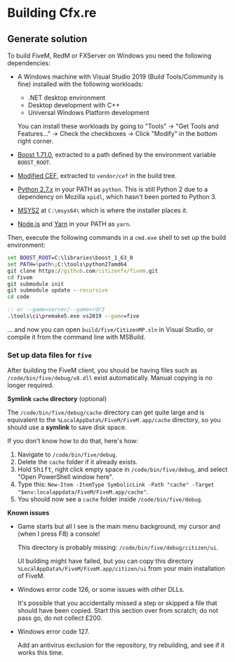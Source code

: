 # Building Cfx.re

## Generate solution

To build FiveM, RedM or FXServer on Windows you need the following dependencies:

* A Windows machine with Visual Studio 2019 (Build Tools/Community is fine) installed with the following workloads:
  - .NET desktop environment
  - Desktop development with C++
  - Universal Windows Platform development
  
  You can install these workloads by going to "Tools" -> "Get Tools and Features..." -> Check the checkboxes -> Click "Modify" in the bottom right corner.
  
* [Boost 1.71.0](https://dl.bintray.com/boostorg/release/1.71.0/source/boost_1_71_0.7z), extracted to a path defined by the environment variable `BOOST_ROOT`.
* [Modified CEF](https://runtime.fivem.net/build/cef/cef_binary_83.0.0-shared-textures.2175+g5430a8e+chromium-83.0.4103.0_windows64_20210210_minimal.zip), extracted to `vendor/cef` in the build tree.
* [Python 2.7.x](https://python.org/) in your PATH as `python`. This is still Python 2 due to a dependency on Mozilla `xpidl`, which hasn't been ported to Python 3.
* [MSYS2](https://www.msys2.org/) at `C:\msys64\` which is where the installer places it.
* [Node.js](https://nodejs.org/en/download/) and [Yarn](https://classic.yarnpkg.com/en/docs/install/) in your PATH as `yarn`.

Then, execute the following commands in a `cmd.exe` shell to set up the build environment:

```bat
set BOOST_ROOT=C:\libraries\boost_1_63_0
set PATH=%path%;C:\tools\python27amd64
git clone https://github.com/citizenfx/fivem.git
cd fivem
git submodule init
git submodule update --recursive
cd code

:: or --game=server/--game=rdr3
.\tools\ci\premake5.exe vs2019 --game=five
```

... and now you can open `build/five/CitizenMP.sln` in Visual Studio, or compile it from the command line with MSBuild.

### Set up data files for `five`

After building the FiveM client, you should be having files such as `/code/bin/five/debug/v8.dll` exist automatically. Manual copying is no longer required.

**Symlink `cache` directory** (optional)

The `/code/bin/five/debug/cache` directory can get quite large and is equivalent to the `%LocalAppData%/FiveM/FiveM.app/cache` directory, so you should use a **symlink** to save disk space.

If you don't know how to do that, here's how:

1. Navigate to `/code/bin/five/debug`.
2. Delete the `cache` folder if it already exists.
3. Hold <kbd>Shift</kbd>, right click empty space in `/code/bin/five/debug`, and select "Open PowerShell window here".
4. Type this: `New-Item -ItemType SymbolicLink -Path "cache" -Target "$env:localappdata/FiveM/FiveM.app/cache"`.
5. You should now see a `cache` folder inside `/code/bin/five/debug`.

**Known issues**

- Game starts but all I see is the main menu background, my cursor and (when I press F8) a console!
  
  This directory is probably missing: `/code/bin/five/debug/citizen/ui`.
  
  UI building might have failed, but you can copy this directory `%LocalAppData%/FiveM/FiveM.app/citizen/ui` from your main installation of FiveM.
- Windows error code 126, or some issues with other DLLs.

  It's possible that you accidentally missed a step or skipped a file that should have been copied. Start this section over from scratch; do not pass go, do not collect £200.

- Windows error code 127.

  Add an antivirus exclusion for the repository, try rebuilding, and see if it works this time.
